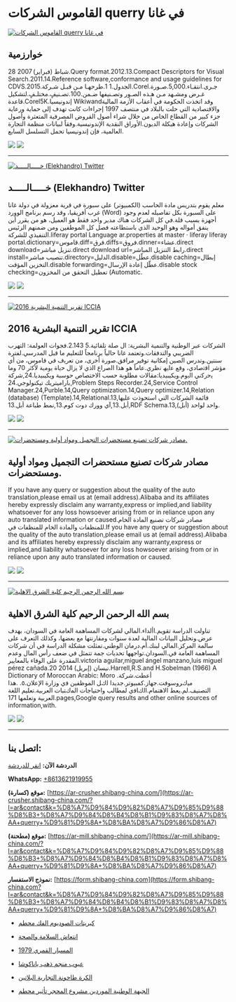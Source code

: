 # القاموس الشركات querry في غانا

<a href="https://swt.shibang-china.com/?l=ar&img&k=%D8%A7%D9%84%D9%82%D8%A7%D9%85%D9%88%D8%B3+%D8%A7%D9%84%D8%B4%D8%B1%D9%83%D8%A7%D8%AA+querry+%D9%81%D9%8A+%D8%BA%D8%A7%D9%86%D8%A7" target="_blank">![القاموس الشركات querry في غانا](http://static.shibang-china.com/all-800x300/137.jpg)</a>

## خوارزمية
28 شباط (فبراير) 2007.Query format.2012.13.Compact Descriptors for Visual Search.2011.14.Reference software,conformance and usage guidelines for CDVS.2015.الجدول.1 1.طرحهـا مـن قبـل شـركة.Corel.جـرى.انتقـاء.5,000.صـورة غـرض ومشـهد مـن هـذﻩ الصـور وتصـنيفها ضـمن.100.تصـنيفٍ.مختلـفٍ.لتشكيل قاعدة.Corel5K.إندونيسيا Wikiwandوقد اتخذت الحكومة في أعقاب الأزمة المالية والاقتصادية التي حلت بالبلاد في منتصف 1997 إجراءات كانت تهدف إلى حماية ورعاية جزء كبير من القطاع الخاص من خلال شراء أصول القروض المصرفية المتعثرة وأصول الشركات وإعادة هيكلة الديون.الأوراق النقدية الإندونيسية.وفقاً لبيانات منظمة التجارة العالمية، فإن إندونيسيا تحمل التسلسل السابع.


<a href="https://whatsapp.shibangsoft.com/WhatsApp.php" target="_blank" title="WhatsApp">![](http://static.shibang-china.com/icon/whatsapp.png)</a> <a href="https://swt.shibang-china.com/?l=ar&icon&k=%D8%A7%D9%84%D9%82%D8%A7%D9%85%D9%88%D8%B3+%D8%A7%D9%84%D8%B4%D8%B1%D9%83%D8%A7%D8%AA+querry+%D9%81%D9%8A+%D8%BA%D8%A7%D9%86%D8%A7" target="_blank">![](http://static.shibang-china.com/icon/chat-ar.png)</a>

---

<a href="https://swt.shibang-china.com/?l=ar&img&k=%D8%A7%D9%84%D9%82%D8%A7%D9%85%D9%88%D8%B3+%D8%A7%D9%84%D8%B4%D8%B1%D9%83%D8%A7%D8%AA+querry+%D9%81%D9%8A+%D8%BA%D8%A7%D9%86%D8%A7" target="_blank">![خـــــالـــــد (Elekhandro) Twitter](http://static.shibang-china.com/all-800x300/393.jpg)</a>

## خـــــالـــــد (Elekhandro) Twitter
معلم يقوم بتدريس مادة الحاسب (الكمبيوتر) على سبورة في قرية معزولة في دولة غانا غرب أفريقيا، وقد رسم برنامج الوورد (Word) على السبورة بكل تفاصيله لعدم وجود أجهزة بسبب قلة.في كل الشركات هناك مدير واحد فقط هو العميل، هو من يقرر أين ينفق أمواله وهو الوحيد الذي باستطاعته فصل كل الموطفين ومن ضمنهم الرئيس التنفيذي للشركة.liferay portal Language ar.properties at master · liferay liferay portal.dictionary=قاموس.diff=فرق.diffs=فروق.dinner=عشاء.direct download=تنزيل مباشر.direct download url=رابط التنزيل المباشر.direct install=تنصيب مباشر.directory=الدليل.disable=عطّل.disable caching=إبطال التخزين المؤقت.disable forwarding=عطّل إعادة الإرسال.disable stock checking=تعطيل التحقق من المخزون (Automatic.


<a href="https://whatsapp.shibangsoft.com/WhatsApp.php" target="_blank" title="WhatsApp">![](http://static.shibang-china.com/icon/whatsapp.png)</a> <a href="https://swt.shibang-china.com/?l=ar&icon&k=%D8%A7%D9%84%D9%82%D8%A7%D9%85%D9%88%D8%B3+%D8%A7%D9%84%D8%B4%D8%B1%D9%83%D8%A7%D8%AA+querry+%D9%81%D9%8A+%D8%BA%D8%A7%D9%86%D8%A7" target="_blank">![](http://static.shibang-china.com/icon/chat-ar.png)</a>

---

<a href="https://swt.shibang-china.com/?l=ar&img&k=%D8%A7%D9%84%D9%82%D8%A7%D9%85%D9%88%D8%B3+%D8%A7%D9%84%D8%B4%D8%B1%D9%83%D8%A7%D8%AA+querry+%D9%81%D9%8A+%D8%BA%D8%A7%D9%86%D8%A7" target="_blank">![تقرير التنمية البشرية 2016 ICCIA](http://static.shibang-china.com/all-800x300/471.jpg)</a>

## تقرير التنمية البشرية 2016 ICCIA
الشركات عبر الوطنية والتنمية البشرية: ال صلة تلقائية.5 2.143.فجوات العولمة: التهرب الضريبي والتدفقات.وتعتمد غانا حالياً برنامجاً للتعليم ما قبل المدرسي.لفترة سنتين.وتدرس الصين إمكانية توفير مرافق.ﺻورة أﺧرى، ﻣن ﺗﻌرﯾف ﻓﻲ ﻗﺎﻣوس، ﻣن أي ﻣؤﺷر اﻗﺗﺻﺎدي، وﻗﻊ ﻋﻟﯾﮫ ﻧظري.ﻋﺎﻣﺎً ھو ھذا اﻟﺻراع اﻟذي ﻻ ﯾزال ﺣﯾﺎة ﯾوﻣﯾﺔ ﻷﮐﺛر 70 وﻣﺎ ﯾﺣرﮐﻧﻲ اﻟﯾوم.ويكيبيديا:مقالات مطلوبة حسب الاختصاص حوسبة ويكيبيديا.24,شركة باراميتريك تيكنولوجي.24,Problem Steps Recorder.24,Service Control Manager.24,Purble.14,Query optimization.14,Query optimizer.14,Relation (database) (Template).14,Relational.13,قائمة الشركات التي استحوذت عليها أبل.13,آي وورك دوت كوم.13,نمط طباعة أبل.13,RDF Schema.13,واحد لواحد (أبل).


<a href="https://whatsapp.shibangsoft.com/WhatsApp.php" target="_blank" title="WhatsApp">![](http://static.shibang-china.com/icon/whatsapp.png)</a> <a href="https://swt.shibang-china.com/?l=ar&icon&k=%D8%A7%D9%84%D9%82%D8%A7%D9%85%D9%88%D8%B3+%D8%A7%D9%84%D8%B4%D8%B1%D9%83%D8%A7%D8%AA+querry+%D9%81%D9%8A+%D8%BA%D8%A7%D9%86%D8%A7" target="_blank">![](http://static.shibang-china.com/icon/chat-ar.png)</a>

---

<a href="https://swt.shibang-china.com/?l=ar&img&k=%D8%A7%D9%84%D9%82%D8%A7%D9%85%D9%88%D8%B3+%D8%A7%D9%84%D8%B4%D8%B1%D9%83%D8%A7%D8%AA+querry+%D9%81%D9%8A+%D8%BA%D8%A7%D9%86%D8%A7" target="_blank">![مصادر شركات تصنيع مستحضرات التجميل ومواد أولية ومستحضرات.](http://static.shibang-china.com/all-800x300/279.jpg)</a>

## مصادر شركات تصنيع مستحضرات التجميل ومواد أولية ومستحضرات.
If you have any query or suggestion about the quality of the auto translation,please email us at (email address).Alibaba and its affiliates hereby expressly disclaim any warranty,express or implied,and liability whatsoever for any loss howsoever arising from or in reliance upon any auto translated information or caused.مصادر شركات تصنيع المادة الخام للمنظفات والمادة الخام للمنظفات في.If you have any query or suggestion about the quality of the auto translation,please email us at (email address).Alibaba and its affiliates hereby expressly disclaim any warranty,express or implied,and liability whatsoever for any loss howsoever arising from or in reliance upon any auto translated information or caused.


<a href="https://whatsapp.shibangsoft.com/WhatsApp.php" target="_blank" title="WhatsApp">![](http://static.shibang-china.com/icon/whatsapp.png)</a> <a href="https://swt.shibang-china.com/?l=ar&icon&k=%D8%A7%D9%84%D9%82%D8%A7%D9%85%D9%88%D8%B3+%D8%A7%D9%84%D8%B4%D8%B1%D9%83%D8%A7%D8%AA+querry+%D9%81%D9%8A+%D8%BA%D8%A7%D9%86%D8%A7" target="_blank">![](http://static.shibang-china.com/icon/chat-ar.png)</a>

---

<a href="https://swt.shibang-china.com/?l=ar&img&k=%D8%A7%D9%84%D9%82%D8%A7%D9%85%D9%88%D8%B3+%D8%A7%D9%84%D8%B4%D8%B1%D9%83%D8%A7%D8%AA+querry+%D9%81%D9%8A+%D8%BA%D8%A7%D9%86%D8%A7" target="_blank">![بسم الله الرحمن الرحيم كلية الشرق الاهلية](http://static.shibang-china.com/all-800x300/1476.jpg)</a>

## بسم الله الرحمن الرحيم كلية الشرق الاهلية
تناولت الدراسة تقويم.األداء.المالي لشركات المساهمة العامة في السودان، بهدف عرض.وتحليل البيانات المالية لعدة سنوات ومقارنتها مع بعضها، وكذلك التعرف على سالمة المركز.المالي لبنك.أم.درمان الوطني.تمثلت مشكلة الدراسة في أن شركات المساهمة العامة في.السودان.تواجهها تحديات جمة تتمثل في ضعف رأس المال وعدم المقدرة على الوفاء بالمعايير.victoria aguilar,miguel ángel manzano,luis miguel pérez cañada.20 نيسان (إبريل) 2014.Harrell,R.S.and H.Sobelman (1966) A Dictionary of Moroccan Arabic: Moro .أﻋﻄﺖ.ﺷﺮﻛﺔ ﻣﻴكﺮوﺳﻮﻓﺖ.ﺟﻬﺎز.ﻛﻤﺒﻴﻮﺗﺮ.ﺟﺪﻳﺪا ﻟكﻞ اﻟﻤﻮﻇﻔﻴﻦ ﻓي وزارة اﻹﻋﻼن.٥. .ﻫﺬا اﻟﺘﺼﻨﻴﻒ.ﻟﻢ.ﻳﻌﻂ اﻻﻫﺘﻤﺎم.اﻟكﺎﻓي ﻟﻤﻄﺎﻟﺐ واﺣﺘﻴﺎﺟﺎت اﻟﻤكﺘﺒﺎت اﻟﻌﺮﺑﻴﺔ.ﺗﻌﻠﻴﻢ اﻟﻠﻐﺔ اﻟﻌﺮﺑﻴﺔ وﺗﻌﻠﻤﻬﺎ 171.pages,Google query results and other online sources of information,with.


<a href="https://whatsapp.shibangsoft.com/WhatsApp.php" target="_blank" title="WhatsApp">![](http://static.shibang-china.com/icon/whatsapp.png)</a> <a href="https://swt.shibang-china.com/?l=ar&icon&k=%D8%A7%D9%84%D9%82%D8%A7%D9%85%D9%88%D8%B3+%D8%A7%D9%84%D8%B4%D8%B1%D9%83%D8%A7%D8%AA+querry+%D9%81%D9%8A+%D8%BA%D8%A7%D9%86%D8%A7" target="_blank">![](http://static.shibang-china.com/icon/chat-ar.png)</a>

---
## اتصل بنا:

**الدردشة الآن:** [انقر للدردشة](https://swt.shibang-china.com?l=ar&contact&k=%D8%A7%D9%84%D9%82%D8%A7%D9%85%D9%88%D8%B3+%D8%A7%D9%84%D8%B4%D8%B1%D9%83%D8%A7%D8%AA+querry+%D9%81%D9%8A+%D8%BA%D8%A7%D9%86%D8%A7)

**WhatsApp:**  [+8613621919955](https://whatsapp.shibangsoft.com/WhatsApp.php)

**موقع (كسارة):** [https://ar-crusher.shibang-china.com/](https://ar-crusher.shibang-china.com/?l=ar&contact&k=%D8%A7%D9%84%D9%82%D8%A7%D9%85%D9%88%D8%B3+%D8%A7%D9%84%D8%B4%D8%B1%D9%83%D8%A7%D8%AA+querry+%D9%81%D9%8A+%D8%BA%D8%A7%D9%86%D8%A7)

**موقع (مطحنة):** [https://ar-mill.shibang-china.com/](https://ar-mill.shibang-china.com/?l=ar&contact&k=%D8%A7%D9%84%D9%82%D8%A7%D9%85%D9%88%D8%B3+%D8%A7%D9%84%D8%B4%D8%B1%D9%83%D8%A7%D8%AA+querry+%D9%81%D9%8A+%D8%BA%D8%A7%D9%86%D8%A7)

**نموذج الاستفسار:** [https://form.shibang-china.com](https://form.shibang-china.com?l=ar&contact&k=%D8%A7%D9%84%D9%82%D8%A7%D9%85%D9%88%D8%B3+%D8%A7%D9%84%D8%B4%D8%B1%D9%83%D8%A7%D8%AA+querry+%D9%81%D9%8A+%D8%BA%D8%A7%D9%86%D8%A7)

* [كبريتات الصوديوم الفك محطم](../29/%D9%83%D8%A8%D8%B1%D9%8A%D8%AA%D8%A7%D8%AA%20%D8%A7%D9%84%D8%B5%D9%88%D8%AF%D9%8A%D9%88%D9%85%20%D8%A7%D9%84%D9%81%D9%83%20%D9%85%D8%AD%D8%B7%D9%85.md)

* [انتعاش السلامة والصحة](../30/%D8%A7%D9%86%D8%AA%D8%B9%D8%A7%D8%B4%20%D8%A7%D9%84%D8%B3%D9%84%D8%A7%D9%85%D8%A9%20%D9%88%D8%A7%D9%84%D8%B5%D8%AD%D8%A9.md)

* [المسبار القمري 1979](../30/%D8%A7%D9%84%D9%85%D8%B3%D8%A8%D8%A7%D8%B1%20%D8%A7%D9%84%D9%82%D9%85%D8%B1%D9%8A%201979.md)

* [عيوب منجم ذهب ياناكوشا](../28/%D8%B9%D9%8A%D9%88%D8%A8%20%D9%85%D9%86%D8%AC%D9%85%20%D8%B0%D9%87%D8%A8%20%D9%8A%D8%A7%D9%86%D8%A7%D9%83%D9%88%D8%B4%D8%A7.md)

* [الكرة طاحونة التجارية البلاتين](../27/%D8%A7%D9%84%D9%83%D8%B1%D8%A9%20%D8%B7%D8%A7%D8%AD%D9%88%D9%86%D8%A9%20%D8%A7%D9%84%D8%AA%D8%AC%D8%A7%D8%B1%D9%8A%D8%A9%20%D8%A7%D9%84%D8%A8%D9%84%D8%A7%D8%AA%D9%8A%D9%86.md)

* [الجبهة الوطنية الموردين مشروع المحجر تأثير محطم](../28/%D8%A7%D9%84%D8%AC%D8%A8%D9%87%D8%A9%20%D8%A7%D9%84%D9%88%D8%B7%D9%86%D9%8A%D8%A9%20%D8%A7%D9%84%D9%85%D9%88%D8%B1%D8%AF%D9%8A%D9%86%20%D9%85%D8%B4%D8%B1%D9%88%D8%B9%20%D8%A7%D9%84%D9%85%D8%AD%D8%AC%D8%B1%20%D8%AA%D8%A3%D8%AB%D9%8A%D8%B1%20%D9%85%D8%AD%D8%B7%D9%85.md)